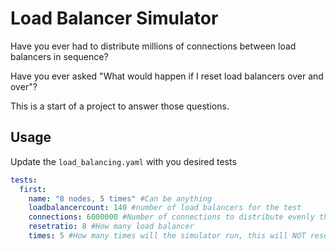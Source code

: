 # Load Balancer Simulator

Have you ever had to distribute millions of connections between load balancers in sequence?

Have you ever asked "What would happen if I reset load balancers over and over"?

This is a start of a project to answer those questions.


## Usage

Update the `load_balancing.yaml` with you desired tests

````yaml
tests:
  first:
    name: "8 nodes, 5 times" #Can be anything
    loadbalancercount: 140 #number of load balancers for the test
    connections: 6000000 #Number of connections to distribute evenly the first go round
    resetratio: 8 #How many load balancer
    times: 5 #How many times will the simulator run, this will NOT reset the connections, so you are testing just after a reset.
````    
